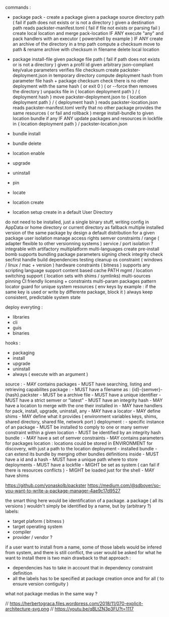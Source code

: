 commands :
- package pack - create a package
given a package source directory path ( fail if path does not exists or is not a directory )
given a destination path
reads packster-manifest.toml ( fail if file not exists or parsing fail )
create local location and merge pack-location IF ANY
execute "any" and pack handlers with an executor ( powershell by example ) IF ANY
create an archive of the directory in a tmp path
compute a checksum
move to path & rename archive with checksum in filename
delete local location

- package install-file
given package file path ( fail if path does not exists or is not a directory )
given a profil id
given arbitrary json-compliant key/value parameters
verifies file checksum
create packster-deployment.json in temporary directory
compute deployment hash from parameter file hash + package checksum
check there is no other deployment with the same hash ( or exit 0 ) ( or --force then removes the directory )
unpacks file in { location deployment path } / { deployment hash }
move packster-deployment.json to { location deployment path } / { deployment hash }
reads packster-location.json
reads packster-manifest.toml
verify that no other package provides the same resources ( or fail and rollback )
merge install-bundle to given location bundle if any IF ANY
update packages and resources in lockfile in { location deployment path } / packster-location.json


- bundle install
- bundle delete
- location enable
- upgrade
- uninstall
- pin
- locate
- location create
- location setup
    create in a default User Directory

do not need to be installed, just a single binary stuff, writing config in AppData or home directory or current directory as fallback
multiple installed version of the same package by design
a default distribution for a given package
user isolation
manage access rights
semver constraints / range ( adapter flexible to other versionning systems )
service / port isolation ?
integrable with artifactory
multiplatform
multi-languages
create pre-install bomb
supports bundling
package parameters
signing check
integrity check
secfirst
handle build dependencies
testing
cleanup
os constraint ( windows / linux / mac + version )
hardware constraints ( bitness )
supports any scripting language
support content based cache
PATH mgmt / location switching support ( location sets with shims / symlinks)
multi-sources
pinning
CI friendly
licensing + constraints
multi-param packages
pattern locator
guard for unique system resources ( env keys by example : if the same key is used or write by differente package, block it )
always keep consistent, predictable system state

deploy everyting :
- libraries
- cli
- guis
- binaries

hooks :
- packaging
- install
- upgrade
- uninstall
- always ( execute with an argument )


source :
    - MAY contains packages
    - MUST have searching, listing and retrieving capabilites
package :
    - MUST have a filename as : {id}-{semver}-{hash}.packster
    - MUST be a archive file
    - MUST have a unique identifier
    - MUST have a strict semver or "latest"
    - MUST have an integrity hash
    - MAY have a location to merge with the one their installed in
    - MAY have handlers for pack, install, upgrade, uninstall, any
    - MAY have a locator
    - MAY define shims
    - MAY define what it provides ( environment variables keys, shims, shared directory, shared file, network port )
deployment :
    - specific instance of an package
    - MUST be installed to comply to one or many semver constraint within a given location
    - MUST be identified by an integrity hash
bundle :
    - MAY have a set of semver constraints
    - MAY contains parameters for packages
location :
    locations could be stored in ENVIRONMENT for discovery, with just a path to the location deployment
    - installed bundle
    - can extend its bundle by merging other bundles définitions inside
    - MUST have a id and a hash
    - MUST have a unique path where to store deployments
    - MUST have a lockfile
    - MIGHT be set as system ( can fail if there is resources conflicts )
    - MIGHT be loaded just for the shell
    - MAY have shims


https://github.com/yonaskolb/packster
https://medium.com/@sdboyer/so-you-want-to-write-a-package-manager-4ae9c17d9527



the smart thing here would be identification of a package.
a package ( all its versions ) wouldn't simply be identified by a name, but by (arbitrary ?) labels:
- target plaform ( bitness )
- target operating system
- compiler
- provider / vendor ?

if a user want to install from a name, some of those labels would be infered from system, and there is still conflict, the user would be asked for what he want to install
there is two main drawback to that approach :
- dependencies has to take in account that in dependency constraint definition
- all the labels has to be specified at package creation once and for all ( to ensure version contiguity )

what not package medias in the same way ?

// https://herbertograca.files.wordpress.com/2018/11/070-explicit-architecture-svg.png
// https://youtu.be/qBLtZN3p3FU?t=1117